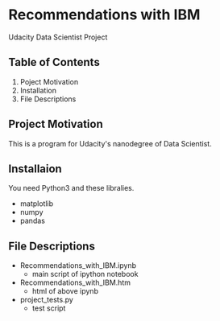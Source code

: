 # Recommendations with IBM
Udacity Data Scientist Project

## Table of Contents
1. Poject Motivation
2. Installation
3. File Descriptions

## Project Motivation
This is a program for Udacity's nanodegree of Data Scientist.

## Installaion
You need Python3 and these libralies.
* matplotlib
* numpy
* pandas

## File Descriptions
* Recommendations_with_IBM.ipynb
  * main script of ipython notebook
* Recommendations_with_IBM.htm
  * html of above ipynb
* project_tests.py
  * test script

